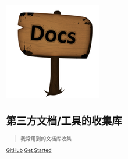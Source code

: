 ![logo](img/docs.png)

# 第三方文档/工具的收集库

> 我常用到的文档库收集

[GitHub](https://github.com/FallenGodCoder)
[Get Started](/frontUtil#extjs)

